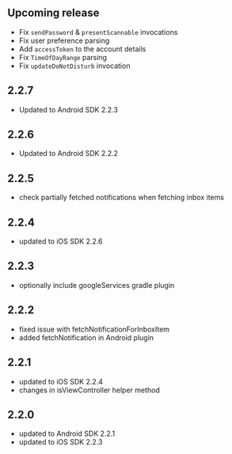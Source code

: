 ## Upcoming release
* Fix `sendPassword` & `presentScannable` invocations
* Fix user preference parsing
* Add `accessToken` to the account details
* Fix `TimeOfDayRange` parsing
* Fix `updateDoNotDisturb` invocation

## 2.2.7
* Updated to Android SDK 2.2.3

## 2.2.6
* Updated to Android SDK 2.2.2

## 2.2.5
* check partially fetched notifications when fetching inbox items 

## 2.2.4
* updated to iOS SDK 2.2.6

## 2.2.3
* optionally include googleServices gradle plugin

## 2.2.2
* fixed issue with fetchNotificationForInboxItem
* added fetchNotification in Android plugin

## 2.2.1
* updated to iOS SDK 2.2.4
* changes in isViewController helper method

## 2.2.0
* updated to Android SDK 2.2.1
* updated to iOS SDK 2.2.3
